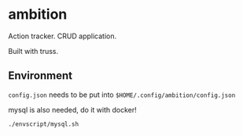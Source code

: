 # ambition

Action tracker. CRUD application.

Built with truss.

## Environment

`config.json` needs to be put into `$HOME/.config/ambition/config.json`

mysql is also needed, do it with docker!

```
./envscript/mysql.sh
```


